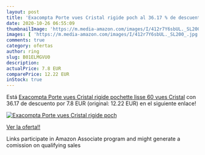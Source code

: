```yaml
---
layout: post
title: 'Exacompta Porte vues Cristal rigide poch al 36.17 % de descuento'
date: 2020-10-26 06:55:09
thumbnailImage: 'https://m.media-amazon.com/images/I/412r7Y6sbUL._SL200_.jpg'
images: [ 'https://m.media-amazon.com/images/I/412r7Y6sbUL._SL200_.jpg' ]
comments: true
category: ofertas
author: ring
slug: B01ELMGVU0
description:
actualPrice: 7.8 EUR
comparePrice: 12.22 EUR
inStock: true
---
```


Está [Exacompta Porte vues Cristal rigide pochette lisse 60 vues Cristal](https://www.amazon.fr/dp/B01ELMGVU0/?tag=tolees0d-21) con 36.17 de descuento por 7.8 EUR (original: 12.22 EUR) en el siguiente enlace!

[![Exacompta Porte vues Cristal rigide poch](https://m.media-amazon.com/images/I/412r7Y6sbUL._SL200_.jpg)](https://www.amazon.fr/dp/B01ELMGVU0/?tag=tolees0d-21)

[Ver la oferta!!](https://www.amazon.fr/dp/B01ELMGVU0/?tag=tolees0d-21)

Links participate in Amazon Associate program and might generate a comission on qualifying sales


